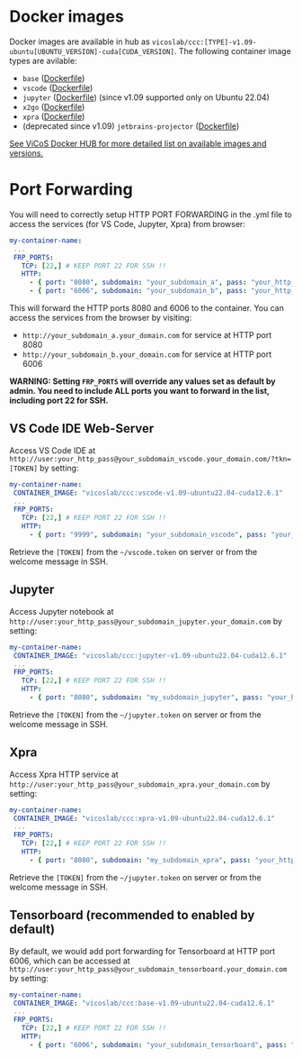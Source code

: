 # Docker images 


Docker images are available in hub as `vicoslab/ccc:[TYPE]-v1.09-ubuntu[UBUNTU_VERSION]-cuda[CUDA_VERSION]`. The following container image types are avilable:
* `base` ([Dockerfile](https://github.com/vicoslab/ccc/blob/master/base/Dockerfile))
* `vscode` ([Dockerfile](https://github.com/vicoslab/ccc/blob/master/vscode/Dockerfile))
* `jupyter` ([Dockerfile](https://github.com/vicoslab/ccc/blob/master/jupyter/Dockerfile)) (since v1.09 supported only on Ubuntu 22.04) 
* `x2go` ([Dockerfile](https://github.com/vicoslab/ccc/blob/master/x11/Dockerfile))
* `xpra` ([Dockerfile](https://github.com/vicoslab/ccc/blob/master/x11/Dockerfile)) 
* (deprecated since v1.09) `jetbrains-projector` ([Dockerfile](https://github.com/vicoslab/ccc/blob/master/jetbrains-projector/Dockerfile))

[See ViCoS Docker HUB for more detailed list on available images and versions.](https://hub.docker.com/r/vicoslab/ccc) 

# Port Forwarding

You will need to correctly setup HTTP PORT FORWARDING in the .yml file to access the services (for VS Code, Jupyter, Xpra) from browser: 

 ```yaml 
my-container-name:
  ...
  FRP_PORTS:
    TCP: [22,] # KEEP PORT 22 FOR SSH !!
    HTTP:         
      - { port: "8080", subdomain: "your_subdomain_a", pass: "your_http_pass", health_check: "false", https_without_pass: False}
      - { port: "6006", subdomain: "your_subdomain_b", pass: "your_http_pass", health_check: "false", https_without_pass: False}
```

This will forward the HTTP ports 8080 and 6006 to the container. You can access the services from the browser by visiting:
  * `http://your_subdomain_a.your_domain.com` for service at HTTP port 8080
  * `http://your_subdomain_b.your_domain.com` for service at HTTP port 6006

**WARNING: Setting `FRP_PORTS` will override any values set as default by admin. You need to include ALL ports you want to forward in the list, including port 22 for SSH.**

## VS Code IDE Web-Server

Access VS Code IDE at `http://user:your_http_pass@your_subdomain_vscode.your_domain.com/?tkn=[TOKEN]` by setting:

 ```yaml 
my-container-name:
  CONTAINER_IMAGE: "vicoslab/ccc:vscode-v1.09-ubuntu22.04-cuda12.6.1"
  ...
  FRP_PORTS:
    TCP: [22,] # KEEP PORT 22 FOR SSH !!
    HTTP:         
      - { port: "9999", subdomain: "your_subdomain_vscode", pass: "your_http_pass", health_check: "false"}
```

Retrieve the `[TOKEN]` from the `~/vscode.token` on server or from the welcome message in SSH.

## Jupyter 

Access Jupyter notebook at `http://user:your_http_pass@your_subdomain_jupyter.your_domain.com` by setting:

 ```yaml 
my-container-name:
  CONTAINER_IMAGE: "vicoslab/ccc:jupyter-v1.09-ubuntu22.04-cuda12.6.1"
  ...
  FRP_PORTS:
    TCP: [22,] # KEEP PORT 22 FOR SSH !!
    HTTP:         
      - { port: "8080", subdomain: "my_subdomain_jupyter", pass: "your_http_pass", health_check: "false"}
```

Retrieve the `[TOKEN]` from the `~/jupyter.token` on server or from the welcome message in SSH.

## Xpra

Access Xpra HTTP service at `http://user:your_http_pass@your_subdomain_xpra.your_domain.com` by setting:

 ```yaml 
my-container-name:
  CONTAINER_IMAGE: "vicoslab/ccc:xpra-v1.09-ubuntu22.04-cuda12.6.1"
  ...
  FRP_PORTS:
    TCP: [22,] # KEEP PORT 22 FOR SSH !!
    HTTP:         
      - { port: "8080", subdomain: "my_subdomain_xpra", pass: "your_http_pass", health_check: "false"}
```

Retrieve the `[TOKEN]` from the `~/jupyter.token` on server or from the welcome message in SSH.

## Tensorboard (recommended to enabled by default)

By default, we would add port forwarding for Tensorboard at HTTP port 6006, which can be accessed at `http://user:your_http_pass@your_subdomain_tensorboard.your_domain.com` by setting:

 ```yaml 
my-container-name:
  CONTAINER_IMAGE: "vicoslab/ccc:base-v1.09-ubuntu22.04-cuda12.6.1"
  ...
  FRP_PORTS:
    TCP: [22,] # KEEP PORT 22 FOR SSH !!
    HTTP:         
      - { port: "6006", subdomain: "your_subdomain_tensorboard", pass: "your_http_pass", health_check: "false"}
```

